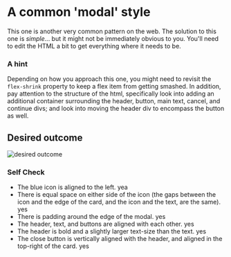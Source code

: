# A common 'modal' style
This one is another very common pattern on the web. The solution to this one is _simple_... but it might not be immediately obvious to you. You'll need to edit the HTML a bit to get everything where it needs to be.

### A hint
Depending on how you approach this one, you might need to revisit the `flex-shrink` property to keep a flex item from getting smashed. In addition, pay attention to the structure of the html, specifically look into adding an additional container surrounding the header, button, main text, cancel, and continue divs; and look into moving the header div to encompass the button as well.

## Desired outcome

![desired outcome](./desired-outcome.png)

### Self Check

- The blue icon is aligned to the left. yea
- There is equal space on either side of the icon (the gaps between the icon and the edge of the card, and the icon and the text, are the same). yes
- There is padding around the edge of the modal. yes
- The header, text, and buttons are aligned with each other. yes 
- The header is bold and a slightly larger text-size than the text. yes
- The close button is vertically aligned with the header, and aligned in the top-right of the card. yes
